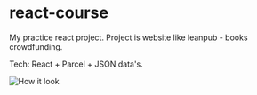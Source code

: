 # react-course

My practice react project. Project is website like leanpub - books crowdfunding.

Tech: React + Parcel + JSON data's.

![How it look](https://ibb.co/2K1Y5H0)
